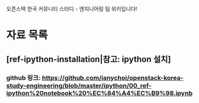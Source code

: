 오픈스택 한국 커뮤니티 스터디 - 엔지니어링 팀 위키입니다!

# 자료 목록

## [ref-ipython-installation|참고: ipython 설치]
### github 링크: https://github.com/ianychoi/openstack-korea-study-engineering/blob/master/ipython/00_ref-ipython%20notebook%20%EC%84%A4%EC%B9%98.ipynb